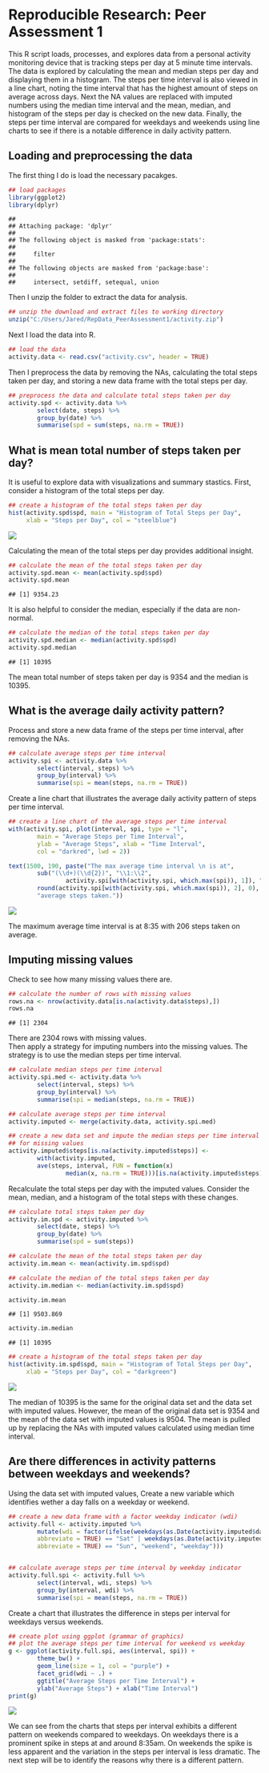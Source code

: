 # Reproducible Research: Peer Assessment 1

This R script loads, processes, and explores data from a personal activity 
monitoring device that is tracking steps per day at 5 minute time intervals. 
The data is explored by calculating the mean and median steps per day and 
displaying them in a histogram. The steps per time interval is also viewed in 
a line chart, noting the time interval that has the highest amount of steps 
on average across days. Next the NA values are replaced with imputed numbers 
using the median time interval and the mean, median, and histogram of the 
steps per day is checked on the new data. Finally, the steps per time interval 
are compared for weekdays and weekends using line charts to see if there is 
a notable difference in daily activity pattern.


## Loading and preprocessing the data
The first thing I do is load the necessary pacakges. 


```r
## load packages
library(ggplot2)
library(dplyr)
```

```
## 
## Attaching package: 'dplyr'
## 
## The following object is masked from 'package:stats':
## 
##     filter
## 
## The following objects are masked from 'package:base':
## 
##     intersect, setdiff, setequal, union
```
Then I unzip the folder to extract the data for analysis. 


```r
## unzip the download and extract files to working directory
unzip("C:/Users/Jared/RepData_PeerAssessment1/activity.zip")
```
Next I load the data into R.


```r
## load the data
activity.data <- read.csv("activity.csv", header = TRUE)
```
Then I preprocess the data by removing the NAs, calculating the total steps 
taken per day, and storing a new data frame with the total steps per day.


```r
## preprocess the data and calculate total steps taken per day
activity.spd <- activity.data %>%
        select(date, steps) %>%
        group_by(date) %>%
        summarise(spd = sum(steps, na.rm = TRUE))
```


## What is mean total number of steps taken per day?
It is useful to explore data with visualizations and summary stastics. 
First, consider a histogram of the total steps per day.


```r
## create a histogram of the total steps taken per day
hist(activity.spd$spd, main = "Histogram of Total Steps per Day", 
     xlab = "Steps per Day", col = "steelblue")
```

![](PA1_template_files/figure-html/unnamed-chunk-5-1.png) 

Calculating the mean of the total steps per day provides additional insight.


```r
## calculate the mean of the total steps taken per day
activity.spd.mean <- mean(activity.spd$spd)
activity.spd.mean
```

```
## [1] 9354.23
```
It is also helpful to consider the median, especially if the data are non-normal.


```r
## calculate the median of the total steps taken per day
activity.spd.median <- median(activity.spd$spd)
activity.spd.median
```

```
## [1] 10395
```
The mean total number of steps taken per day is 9354 and the 
median is 10395.


## What is the average daily activity pattern?
Process and store a new data frame of the steps per time interval, after removing
the NAs.


```r
## calculate average steps per time interval
activity.spi <- activity.data %>%
        select(interval, steps) %>%
        group_by(interval) %>%
        summarise(spi = mean(steps, na.rm = TRUE))
```

Create a line chart that illustrates the average daily activity pattern of
steps per time interval.


```r
## create a line chart of the average steps per time interval
with(activity.spi, plot(interval, spi, type = "l", 
        main = "Average Steps per Time Interval", 
        ylab = "Average Steps", xlab = "Time Interval", 
        col = "darkred", lwd = 2))

text(1500, 190, paste("The max average time interval \n is at", 
        sub("(\\d+)(\\d{2})", "\\1:\\2", 
                activity.spi[with(activity.spi, which.max(spi)), 1]), "\n with", 
        round(activity.spi[with(activity.spi, which.max(spi)), 2], 0), 
        "average steps taken."))
```

![](PA1_template_files/figure-html/unnamed-chunk-9-1.png) 

The maximum average time interval is at 8:35 with 206 steps taken on
average.

## Imputing missing values
Check to see how many missing values there are.


```r
## calculate the number of rows with missing values
rows.na <- nrow(activity.data[is.na(activity.data$steps),])
rows.na
```

```
## [1] 2304
```

There are 2304 rows with missing values.  
Then apply a strategy for imputing numbers into the missing values. The strategy
is to use the median steps per time interval. 


```r
## calculate median steps per time interval
activity.spi.med <- activity.data %>%
        select(interval, steps) %>%
        group_by(interval) %>%
        summarise(spi = median(steps, na.rm = TRUE))

## calculate average steps per time interval
activity.imputed <- merge(activity.data, activity.spi.med)

## create a new data set and impute the median steps per time interval 
## for missing values
activity.imputed$steps[is.na(activity.imputed$steps)] <- 
        with(activity.imputed, 
        ave(steps, interval, FUN = function(x) 
                median(x, na.rm = TRUE)))[is.na(activity.imputed$steps)]
```


Recalculate the total steps per day with the imputed values. Consider the mean,
median, and a histogram of the total steps with these changes.


```r
## calculate total steps taken per day
activity.im.spd <- activity.imputed %>%
        select(date, steps) %>%
        group_by(date) %>%
        summarise(spd = sum(steps))

## calculate the mean of the total steps taken per day
activity.im.mean <- mean(activity.im.spd$spd)

## calculate the median of the total steps taken per day
activity.im.median <- median(activity.im.spd$spd)

activity.im.mean
```

```
## [1] 9503.869
```

```r
activity.im.median
```

```
## [1] 10395
```

```r
## create a histogram of the total steps taken per day
hist(activity.im.spd$spd, main = "Histogram of Total Steps per Day", 
     xlab = "Steps per Day", col = "darkgreen")
```

![](PA1_template_files/figure-html/unnamed-chunk-12-1.png) 

The median of 10395 is the same for the original data set and 
the data set with imputed values. However, the mean of the original data set is
9354 and the mean of the data set with imputed values is
9504. The mean is pulled up by replacing the NAs with 
imputed values calculated using median time interval.

## Are there differences in activity patterns between weekdays and weekends?

Using the data set with imputed values, Create a new variable which identifies 
wether a day falls on a weekday or weekend.



```r
## create a new data frame with a factor weekday indicator (wdi)
activity.full <- activity.imputed %>%
        mutate(wdi = factor(ifelse(weekdays(as.Date(activity.imputed$date), 
        abbreviate = TRUE) == "Sat" | weekdays(as.Date(activity.imputed$date), 
        abbreviate = TRUE) == "Sun", "weekend", "weekday")))


## calculate average steps per time interval by weekday indicator
activity.full.spi <- activity.full %>%
        select(interval, wdi, steps) %>%
        group_by(interval, wdi) %>%
        summarise(spi = mean(steps, na.rm = TRUE))
```

Create a chart that illustrates the difference in steps per interval for weekdays
versus weekends.


```r
## create plot using ggplot (grammar of graphics)
## plot the average steps per time interval for weekend vs weekday
g <- ggplot(activity.full.spi, aes(interval, spi)) + 
        theme_bw() + 
        geom_line(size = 1, col = "purple") + 
        facet_grid(wdi ~ .) +
        ggtitle("Average Steps per Time Interval") + 
        ylab("Average Steps") + xlab("Time Interval") 
print(g)
```

![](PA1_template_files/figure-html/unnamed-chunk-14-1.png) 

We can see from the charts that steps per interval exhibits a different pattern 
on weekends compared to weekdays. On weekdays there is a prominent spike in 
steps at and around 8:35am. On weekends the spike is less apparent and the variation
in the steps per interval is less dramatic. The next step will be to identify the 
reasons why there is a different pattern.   




